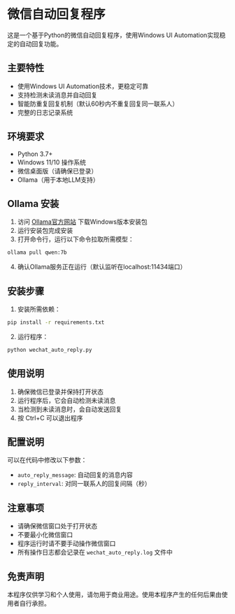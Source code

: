 # 微信自动回复程序

这是一个基于Python的微信自动回复程序，使用Windows UI Automation实现稳定的自动回复功能。

## 主要特性

- 使用Windows UI Automation技术，更稳定可靠
- 支持检测未读消息并自动回复
- 智能防重复回复机制（默认60秒内不重复回复同一联系人）
- 完整的日志记录系统

## 环境要求

- Python 3.7+
- Windows 11/10 操作系统
- 微信桌面版（请确保已登录）
- Ollama（用于本地LLM支持）

## Ollama 安装

1. 访问 [Ollama官方网站](https://ollama.ai/download) 下载Windows版本安装包
2. 运行安装包完成安装
3. 打开命令行，运行以下命令拉取所需模型：
```bash
ollama pull qwen:7b
```
4. 确认Ollama服务正在运行（默认监听在localhost:11434端口）

## 安装步骤

1. 安装所需依赖：
```bash
pip install -r requirements.txt
```

2. 运行程序：
```bash
python wechat_auto_reply.py
```

## 使用说明

1. 确保微信已登录并保持打开状态
2. 运行程序后，它会自动检测未读消息
3. 当检测到未读消息时，会自动发送回复
4. 按 Ctrl+C 可以退出程序

## 配置说明

可以在代码中修改以下参数：
- `auto_reply_message`: 自动回复的消息内容
- `reply_interval`: 对同一联系人的回复间隔（秒）

## 注意事项

- 请确保微信窗口处于打开状态
- 不要最小化微信窗口
- 程序运行时请不要手动操作微信窗口
- 所有操作日志都会记录在 `wechat_auto_reply.log` 文件中

## 免责声明

本程序仅供学习和个人使用，请勿用于商业用途。使用本程序产生的任何后果由使用者自行承担。 